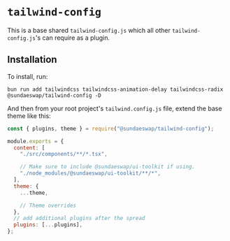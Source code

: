 # `tailwind-config`

This is a base shared `tailwind-config.js` which all other `tailwind-config.js`'s can require as a plugin.

## Installation

To install, run:

```
bun run add tailwindcss tailwindcss-animation-delay tailwindcss-radix @sundaeswap/tailwind-config -D
```

And then from your root project's `tailwind.config.js` file, extend the base theme like this:

```js
const { plugins, theme } = require("@sundaeswap/tailwind-config");

module.exports = {
  content: [
    "./src/components/**/*.tsx",

    // Make sure to include @sundaeswap/ui-toolkit if using.
    "./node_modules/@sundaeswap/ui-toolkit/**/*",
  ],
  theme: {
    ...theme,

    // Theme overrides
  },
  // add additional plugins after the spread
  plugins: [...plugins],
};
```
